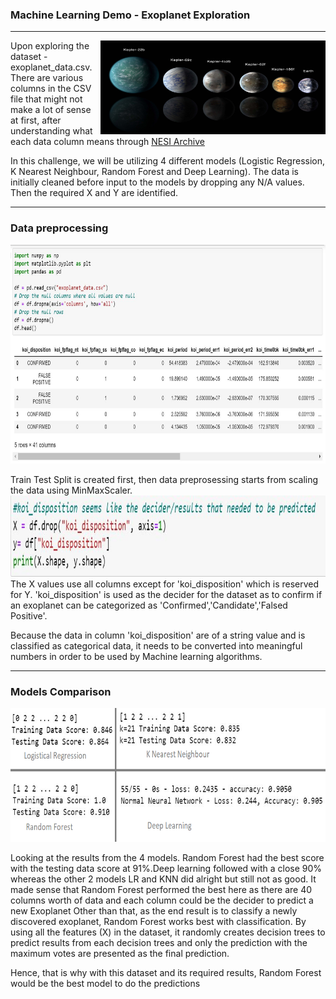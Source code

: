 <h3>Machine Learning Demo - Exoplanet Exploration</h3>
<hr>
<img src="/snips/exoplanets.jpg" alt="" width="360" height="150" align="right">
<p>Upon exploring the dataset - exoplanet_data.csv. There are various columns in the CSV file that might not make a lot of sense at first, after understanding what each data column means through <a href="https://exoplanetarchive.ipac.caltech.edu/docs/API_kepcandidate_columns.html" target="_blank">NESI Archive</a></p>
<p>In this challenge, we will be utilizing 4 different models (Logistic Regression, K Nearest Neighbour, Random Forest and Deep Learning).
The data is initially cleaned before input to the models by dropping any N/A values. Then the required X and Y are identified. 
</p>

<hr>
<h3>Data preprocessing</h3>
<img src="/snips/initialised_data.JPG" alt="" width="700" height="350">

<p>
Train Test Split is created first, then data preprosessing starts from scaling the data using MinMaxScaler. <br>
<img src="/snips/setXandY.JPG" alt="" width="700" height="130"> <br>
The X values use all columns except for 'koi_disposition' which is reserved for Y. 'koi_disposition' is used as the decider for the dataset as to confirm if an exoplanet can be categorized as 'Confirmed','Candidate','Falsed Positive'. <br>

Because the data in column 'koi_disposition' are of a string value and is classified as categorical data, it needs to be converted into meaningful numbers in order to be used by Machine learning algorithms. 
</p>

<hr>

<h3>Models Comparison</h3>
<img src="/snips/comparison.png" alt="" width="704" height="214">
<p>Looking at the results from the 4 models. Random Forest had the best score with the testing data score at 91%.Deep learning followed with a close 90% whereas the other 2 models LR and KNN did alright but still not as good. It made sense that Random Forest performed the best here as there are 40 columns worth of data and each column could be the decider to predict a new Exoplanet
Other than that, as the end result is to classify a newly discovered exoplanet, Random Forest works best with classification. By using all the features (X) in the dataset, it randomly creates decision trees to predict results from each decision trees and only the prediction with the maximum votes are presented as the final prediction. </p>
<p>Hence, that is why with this dataset and its required results, Random Forest would be the best model to do the predictions</p>
  
